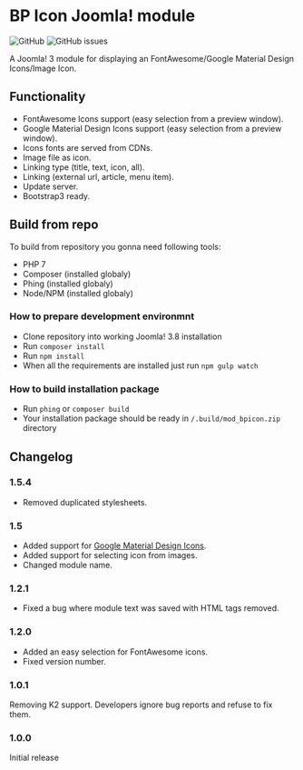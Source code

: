 # BP Icon Joomla! module
![GitHub](https://img.shields.io/github/license/bestproject/mod_bpicon.svg)
![GitHub issues](https://img.shields.io/github/issues-raw/bestproject/mod_bpicon.svg)

A Joomla! 3 module for displaying an FontAwesome/Google Material Design Icons/Image Icon.

## Functionality
- FontAwesome Icons support (easy selection from a preview window).
- Google Material Design Icons support (easy selection from a preview window).
- Icons fonts are served from CDNs.
- Image file as icon.
- Linking type (title, text, icon, all).
- Linking (external url, article, menu item).
- Update server.
- Bootstrap3 ready.

## Build from repo
To build from repository you gonna need following tools:
- PHP 7
- Composer (installed globaly)
- Phing (installed globaly)
- Node/NPM (installed globaly)

### How to prepare development environmnt
- Clone repository into working Joomla! 3.8 installation
- Run `composer install`
- Run `npm install`
- When all the requirements are installed just run `npm gulp watch`

### How to build installation package
- Run `phing` or `composer build`
- Your installation package should be ready in `/.build/mod_bpicon.zip` directory

## Changelog
### 1.5.4
- Removed duplicated stylesheets.

### 1.5
- Added support for [Google Material Design Icons](https://design.google.com/icons/).
- Added support for selecting icon from images.
- Changed module name.

### 1.2.1
- Fixed a bug where module text was saved with HTML tags removed.

### 1.2.0
- Added an easy selection for FontAwesome icons.
- Fixed version number.

### 1.0.1
Removing K2 support. Developers ignore bug reports and refuse to fix them. 

### 1.0.0
Initial release

